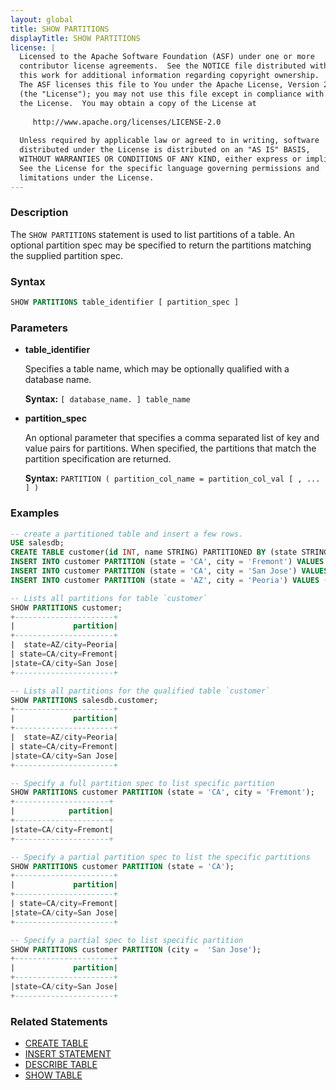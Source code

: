 ```yaml
---
layout: global
title: SHOW PARTITIONS
displayTitle: SHOW PARTITIONS
license: |
  Licensed to the Apache Software Foundation (ASF) under one or more
  contributor license agreements.  See the NOTICE file distributed with
  this work for additional information regarding copyright ownership.
  The ASF licenses this file to You under the Apache License, Version 2.0
  (the "License"); you may not use this file except in compliance with
  the License.  You may obtain a copy of the License at
 
     http://www.apache.org/licenses/LICENSE-2.0
 
  Unless required by applicable law or agreed to in writing, software
  distributed under the License is distributed on an "AS IS" BASIS,
  WITHOUT WARRANTIES OR CONDITIONS OF ANY KIND, either express or implied.
  See the License for the specific language governing permissions and
  limitations under the License.
---
```


### Description

The `SHOW PARTITIONS` statement is used to list partitions of a table. An optional
partition spec may be specified to return the partitions matching the supplied
partition spec.

### Syntax

```sql
SHOW PARTITIONS table_identifier [ partition_spec ]
```

### Parameters

* **table_identifier**

    Specifies a table name, which may be optionally qualified with a database name.

    **Syntax:** `[ database_name. ] table_name`

* **partition_spec**

    An optional parameter that specifies a comma separated list of key and value pairs
    for partitions. When specified, the partitions that match the partition specification are returned.

    **Syntax:** `PARTITION ( partition_col_name = partition_col_val [ , ... ] )`

### Examples

```sql
-- create a partitioned table and insert a few rows.
USE salesdb;
CREATE TABLE customer(id INT, name STRING) PARTITIONED BY (state STRING, city STRING);
INSERT INTO customer PARTITION (state = 'CA', city = 'Fremont') VALUES (100, 'John');
INSERT INTO customer PARTITION (state = 'CA', city = 'San Jose') VALUES (200, 'Marry');
INSERT INTO customer PARTITION (state = 'AZ', city = 'Peoria') VALUES (300, 'Daniel');

-- Lists all partitions for table `customer`
SHOW PARTITIONS customer;
+----------------------+
|             partition|
+----------------------+
|  state=AZ/city=Peoria|
| state=CA/city=Fremont|
|state=CA/city=San Jose|
+----------------------+

-- Lists all partitions for the qualified table `customer`
SHOW PARTITIONS salesdb.customer;
+----------------------+
|             partition|
+----------------------+
|  state=AZ/city=Peoria|
| state=CA/city=Fremont|
|state=CA/city=San Jose|
+----------------------+

-- Specify a full partition spec to list specific partition
SHOW PARTITIONS customer PARTITION (state = 'CA', city = 'Fremont');
+---------------------+
|            partition|
+---------------------+
|state=CA/city=Fremont|
+---------------------+

-- Specify a partial partition spec to list the specific partitions
SHOW PARTITIONS customer PARTITION (state = 'CA');
+----------------------+
|             partition|
+----------------------+
| state=CA/city=Fremont|
|state=CA/city=San Jose|
+----------------------+

-- Specify a partial spec to list specific partition
SHOW PARTITIONS customer PARTITION (city =  'San Jose');
+----------------------+
|             partition|
+----------------------+
|state=CA/city=San Jose|
+----------------------+
```

### Related Statements

* [CREATE TABLE](sql-ref-syntax-ddl-create-table.html)
* [INSERT STATEMENT](sql-ref-syntax-dml-insert.html)
* [DESCRIBE TABLE](sql-ref-syntax-aux-describe-table.html)
* [SHOW TABLE](sql-ref-syntax-aux-show-table.html)
